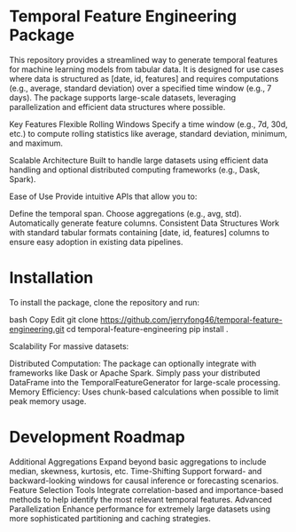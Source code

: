 # Temporal Feature Engineering Package
This repository provides a streamlined way to generate temporal features for machine learning models from tabular data. It is designed for use cases where data is structured as [date, id, features] and requires computations (e.g., average, standard deviation) over a specified time window (e.g., 7 days). The package supports large-scale datasets, leveraging parallelization and efficient data structures where possible.

Key Features
Flexible Rolling Windows
Specify a time window (e.g., 7d, 30d, etc.) to compute rolling statistics like average, standard deviation, minimum, and maximum.

Scalable Architecture
Built to handle large datasets using efficient data handling and optional distributed computing frameworks (e.g., Dask, Spark).

Ease of Use
Provide intuitive APIs that allow you to:

Define the temporal span.
Choose aggregations (e.g., avg, std).
Automatically generate feature columns.
Consistent Data Structures
Work with standard tabular formats containing [date, id, features] columns to ensure easy adoption in existing data pipelines.

# Installation
To install the package, clone the repository and run:

bash
Copy
Edit
git clone https://github.com/jerryfong46/temporal-feature-engineering.git
cd temporal-feature-engineering
pip install .

Scalability
For massive datasets:

Distributed Computation: The package can optionally integrate with frameworks like Dask or Apache Spark. Simply pass your distributed DataFrame into the TemporalFeatureGenerator for large-scale processing.
Memory Efficiency: Uses chunk-based calculations when possible to limit peak memory usage.

# Development Roadmap
Additional Aggregations
Expand beyond basic aggregations to include median, skewness, kurtosis, etc.
Time-Shifting
Support forward- and backward-looking windows for causal inference or forecasting scenarios.
Feature Selection Tools
Integrate correlation-based and importance-based methods to help identify the most relevant temporal features.
Advanced Parallelization
Enhance performance for extremely large datasets using more sophisticated partitioning and caching strategies.
